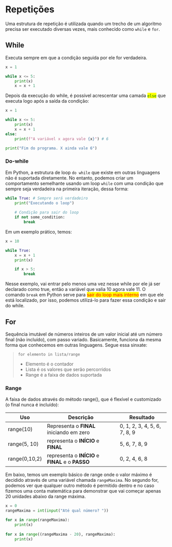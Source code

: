 # Repetições

Uma estrutura de repetição é utilizada quando um trecho de um algoritmo precisa ser executado diversas vezes, mais conhecido como `while` e `for`.

## While

Executa sempre em que a condição seguida por ele for verdadeira.&#x20;

```python
x = 1

while x <= 5:
    print(x)
    x = x + 1 
```

Depois da execução do while, é possível acrescentar uma camada <mark style="color:green;">`else`</mark> que executa logo após a saída da condição:

```python
x = 1

while x <= 5:
    print(x)
    x = x + 1 
else:
    print(f"A variável x agora vale {x}") # 6

print("Fim do programa. X ainda vale 6")
```

### Do-while

Em Python, a estrutura de loop `do while` que existe em outras linguagens não é suportada diretamente. No entanto, podemos criar um comportamento semelhante usando um loop `while` com uma condição que sempre seja verdadeira na primeira iteração, dessa forma:

```python
while True: # Sempre será verdadeiro
    print("Executando o loop")
    
    # Condição para sair do loop
    if not some_condition:
        break
```

Em um exemplo prático, temos:

```python
x = 10

while True:
    x = x + 1
    print(x)

    if x > 5:
        break
```

Nesse exemplo, vai entrar pelo menos uma vez nesse while por ele já ser declarado como true, então a variável que valia 10 agora vale 11. O comando `break` em Python serve para <mark style="color:red;">sair do loop mais interno</mark> em que ele está localizado, por isso, podemos utilizá-lo para fazer essa condição e sair do while.

## For

Sequência imutável de números inteiros de um valor inicial até um número final (não incluído), com passo variado. Basicamente, funciona da mesma forma que conhecemos em outras linguagens. Segue essa sinxate:

> `for elemento in lista/range`
>
> * Elemento é o contador
> * Lista é os valores que serão percorridos
> * Range é a faixa de dados suportada

### Range

A faixa de dados através do método range(), que é flexível e customizado (o final nunca é incluído):

| Uso           | Descrição                                         | Resultado                    |
| ------------- | ------------------------------------------------- | ---------------------------- |
| range(10)     | Representa o **FINAL** iniciando em zero          | 0, 1, 2, 3, 4, 5, 6, 7, 8, 9 |
| range(5, 10)  | representa o **INÍCIO** e **FINAL**               | 5, 6, 7, 8, 9                |
| range(0,10,2) | representa o **INÍCIO** e **FINAL** e o **PASSO** | 0, 2, 4, 6, 8                |

Em baixo, temos um exemplo básico de range onde o valor máximo é decidido através de uma variável chamada `rangeMaxima`. No segundo for, podemos ver que qualquer outro método é permitido dentro e no caso fizemos uma conta matemática para demonstrar que vai começar apenas 20 unidades abaixo da range máxima.

```python
x = 0
rangeMaxima = int(input("Até qual número? "))

for x in range(rangeMaxima):
    print(x)
    
for x in range((rangeMaxima - 20), rangeMaxima):
    print(x)
```
